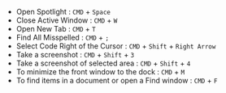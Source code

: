 
* Open Spotlight : ```CMD``` + ```Space```
* Close Active Window : ```CMD``` + ```W ```
* Open New Tab : ```CMD``` + ```T ```
* Find All Misspelled : ```CMD``` + ```; ```
* Select Code Right of the Cursor : ```CMD``` + ```Shift``` + ```Right Arrow```
* Take a screenshot : ```CMD``` + ```Shift``` + ```3```
* Take a screenshot of selected area : ```CMD``` + ```Shift``` + ```4```
* To minimize the front window to the dock : ```CMD``` + ```M```
* To find items in a document or open a Find window : ```CMD``` + ```F```
